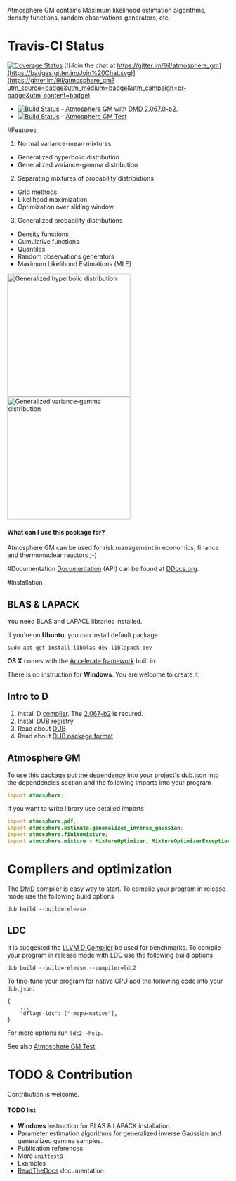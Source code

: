 Atmosphere GM contains Maximum likelihood estimation algorithms, density functions, random observations generators, etc.

# Travis-CI Status
[![Coverage Status](https://coveralls.io/repos/9il/atmosphere_gm/badge.svg?branch=master)](https://coveralls.io/r/9il/atmosphere_gm?branch=master)
[![Join the chat at https://gitter.im/9il/atmosphere_gm](https://badges.gitter.im/Join%20Chat.svg)](https://gitter.im/9il/atmosphere_gm?utm_source=badge&utm_medium=badge&utm_campaign=pr-badge&utm_content=badge)
+ [![Build Status](https://travis-ci.org/9il/atmosphere_gm.svg)](https://travis-ci.org/9il/atmosphere_gm) - [Atmosphere GM](https://travis-ci.org/9il/atmosphere_gm) with [DMD 2.067.0-b2](https://dlang.dawg.eu/downloads/dmd.2.067.0-b2/).
+ [![Build Status](https://travis-ci.org/9il/atmosphere_gm_test.svg)](https://travis-ci.org/9il/atmosphere_gm_test) - [Atmosphere GM Test](https://travis-ci.org/9il/atmosphere_gm_test)

#Features
 1. Normal variance-mean mixtures
  + Generalized hyperbolic distribution
  + Generalized variance-gamma distribution
 2. Separating mixtures of probability distributions
  + Grid methods
  + Likelihood maximization
  + Optimization over sliding window
 3. Generalized probability distributions
  + Density functions
  + Cumulative functions
  + Quantiles
  + Random observations generators
  + Maximum Likelihood Estimations (MLE)

<img src="http://9il.github.io/atmosphere_gm/doc/images/GHyp_0148.svg" alt="Generalized hyperbolic distribution" width="280" />
<img src="http://9il.github.io/atmosphere_gm/doc/images/GV-gamma_0120.svg" alt="Generalized variance-gamma distribution" width="280" />

#### What can I use this package for? 
Atmosphere GM can be used for risk management in economics, finance and thermonuclear reactors ;-)

#Documentation
[Documentation](http://ddocs.org/atmosphere_gm/latest/atmosphere.html) (API) can be found at [DDocs.org](http://ddocs.org).

#Installation
## BLAS & LAPACK
You need BLAS and LAPACL libraries installed.

If you're on **Ubuntu**, you can install default package 
```
sudo apt-get install libblas-dev liblapack-dev 
```

**OS X** comes with the [Accelerate framework](https://developer.apple.com/library/mac/documentation/Accelerate/Reference/BLAS_Ref/index.html#//apple_ref/doc/uid/TP40009457) built in. 

There is no instruction for **Windows**. You are welcome to create it.

## Intro to D
1. Install D [compiler](http://dlang.org/download.html). The [2.067-b2](https://dlang.dawg.eu/downloads/dmd.2.067.0-b2/) is recured.
2. Install [DUB registry](http://code.dlang.org/download)
3. Read about [DUB](http://code.dlang.org/about)
4. Read about [DUB package format](http://code.dlang.org/package-format)

## Atmosphere GM
To use this package put [the dependency]((http://code.dlang.org/packages/atmosphere_gm)) into your project's
[dub](http://code.dlang.org/about).json into the dependencies section
and the following imports into your program
```D
import atmosphere;
```
If you want to write library use detailed imports
```D
import atmosphere.pdf;
import atmosphere.estimate.generalized_inverse_gaussian;
import atmosphere.finitemixture;
import atmosphere.mixture : MixtureOptimizer, MixtureOptimizerException;
```

# Compilers and optimization
The [DMD](http://dlang.org/download.html) compiler is easy way to start.
To compile your program in release mode use the following build options
```shell
dub build --build=release
```
## LDC
It is suggested the [LLVM D Compiler](https://github.com/ldc-developers/ldc/releases) be used for benchmarks.
To compile your program in release mode with LDC use the following build options
```
dub build --build=release --compiler=ldc2
```
To fine-tune your program for native CPU add the following code into your `dub.json`:
```
{
	...
	"dflags-ldc": ["-mcpu=native"],
}
```
For more options run `ldc2 -help`.

See also [Atmosphere GM Test](https://github.com/9il/atmosphere_gm_test). 

# TODO & Contribution
Contribution is welcome.
#### TODO list
+ **Windows** instruction for BLAS & LAPACK installation.
+ Parameter estimation algorithms for generalized inverse Gaussian and generalized gamma samples.
+ Publication references
+ More `unittest`s
+ Examples
+ [ReadTheDocs](https://readthedocs.org) documentation.
